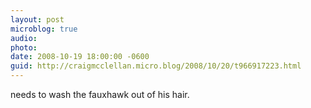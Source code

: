 ```yaml
---
layout: post
microblog: true
audio: 
photo: 
date: 2008-10-19 18:00:00 -0600
guid: http://craigmcclellan.micro.blog/2008/10/20/t966917223.html
---
```

needs to wash the fauxhawk out of his hair.
